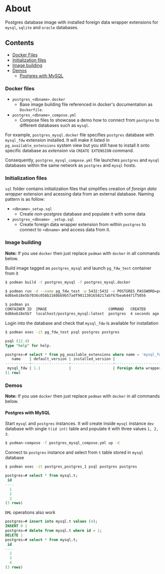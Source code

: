 # About
Postgres database image with installed foreign data wrapper extensions for `mysql`, `sqlite` and `oracle` databases.

## Contents
- [Docker Files](#docker-files)
- [Initialization files](#initialization-files)
- [Image building](#image-building)
- [Demos](#demos)
  - [Postgres with MySQL](#postgres-with-mysql)

### Docker files
- `postgres_<dbname>.docker`
  - Base image building file referenced in docker's documentation as `Dockerfile`.
- `postgres_<dbname>_compose.yml`
  - Compose files to showcase a demo how to connect from `postgres` to different databases such as `mysql`.

For example, `postgres_mysql.docker` file specifies `postgres` database with `mysql_fdw` extension installed.
It will make it listed in `pg_available_extensions` system view but you still have to install it onto specific database as _extension_ via `CREATE EXTENSION` command.

Consequently, `postgres_mysql_compose.yml` file launches `postgres` and `mysql` databases within the same network as `postgres` and `mysql` hosts.


### Initialization files
`sql` folder contains initialization files that simplifies creation of _foreign data wrapper_ extension and acessing data from an external database. Naming pattern is as follow:
- `<dbname>_setup.sql`
  - Create _non-postgres_ database and populate it with some data
- `postgres_<dbname> _setup.sql`
  - Create foreign data wrapper extension from within `postgres` to connect to `<dbname>` and access data from it.


### Image building
**Note:** If you use `docker` then just replace `podman` with `docker` in all commands below.

Build image tagged as `postgres_mysql` and launch `pg_fdw_test` container from it
```sh
$ podman build -t postgres_mysql -f postgres_mysql.docker

$ podman run -d --name pg_fdw_test -p 5432:5432 -e POSTGRES_PASSWORD=postgres postgres_mysql
6d6beb18e5b7036c058b2160bb9b57adf9011301658217abf67bea64471f5056

$ podman ps
CONTAINER ID  IMAGE                            COMMAND   CREATED        STATUS            PORTS                   NAMES
6d6beb18e5b7  localhost/postgres_mysql:latest  postgres  4 seconds ago  Up 4 seconds ago  0.0.0.0:5432->5432/tcp  pg_fdw_test
```

Login into the database and check that `mysql_fdw` is available for installation
```sh
$ podman exec -it pg_fdw_test psql postgres postgres
```
```sql
psql (12.4)
Type "help" for help.

postgres=# select * from pg_available_extensions where name = 'mysql_fdw';
   name    | default_version | installed_version |                     comment
-----------+-----------------+-------------------+--------------------------------------------------
 mysql_fdw | 1.1             |                   | Foreign data wrapper for querying a MySQL server
(1 row)
```


### Demos
**Note:** If you use `docker` then just replace `podman` with `docker` in all commands below.

#### Postgres with MySQL
Start `mysql` and `postgres` instances. It will create inside `mysql` instance `dev` database with single `t(id int)` table and populate it with three values `1, 2, 3`.
```sh
$ podman-compose -f postgres_mysql_compose.yml up -d
```

Connect to `postgres` instance and select from `t` table stored in `mysql` database
```sh
$ podman exec -it postgres_postgres_1 psql postgres postgres
```
```sql
postgres=# select * from mysql.t;
 id
----
  1
  2
  3
(3 rows)
```

`DML` operations also work
```sql
postgres=# insert into mysql.t values (4);
INSERT 0 1
postgres=# delete from mysql.t where id = 1;
DELETE 1
postgres=# select * from mysql.t;
 id
----
  2
  3
  4
(3 rows)
```